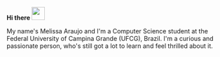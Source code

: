  **Hi there <img src="https://raw.githubusercontent.com/MartinHeinz/MartinHeinz/master/wave.gif" width="30px">**
  
  My name's Melissa Araujo and I'm a Computer Science student at the Federal University of Campina Grande (UFCG), Brazil. I'm a curious and passionate person, who's still got a lot to learn and feel thrilled about it. 

<!---
melissaaraujom/melissaaraujom is a ✨ special ✨ repository because its `README.md` (this file) appears on your GitHub profile.
You can click the Preview link to take a look at your changes.
--->
